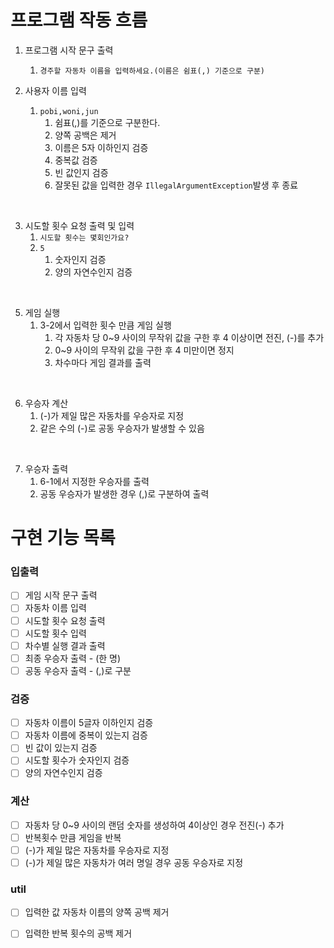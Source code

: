 # 프로그램 작동 흐름

1. 프로그램 시작 문구 출력
    1. ```경주할 자동차 이름을 입력하세요.(이름은 쉼표(,) 기준으로 구분) ```



2. 사용자 이름 입력
   1. ```pobi,woni,jun```
      1) 쉼표(,)를 기준으로 구분한다.
      2) 양쪽 공백은 제거
      2) 이름은 5자 이하인지 검증
      3) 중복값 검증
      4) 빈 값인지 검증
      3) 잘못된 값을 입력한 경우 `IllegalArgumentException`발생 후 종료
      
<br>

3. 시도할 횟수 요청 출력 및 입력
   1. ```시도할 횟수는 몇회인가요?```
   2. ```5```
      1. 숫자인지 검증
      2. 양의 자연수인지 검증

<br>

5. 게임 실행
   1. 3-2에서 입력한 횟수 만큼 게임 실행
      1. 각 자동차 당 0~9 사이의 무작위 값을 구한 후 4 이상이면 전진, (-)를 추가
      2. 0~9 사이의 무작위 값을 구한 후 4 미만이면 정지
      3. 차수마다 게임 결과를 출력

<br>

6. 우승자 계산 
   1. (-)가 제일 많은 자동차를 우승자로 지정
   2. 같은 수의 (-)로 공동 우승자가 발생할 수 있음

<br>

7. 우승자 출력
   1. 6-1에서 지정한 우승자를 출력
   2. 공동 우승자가 발생한 경우 (,)로 구분하여 출력 


# 구현 기능 목록

### 입출력

- [ ] 게임 시작 문구 출력
- [ ] 자동차 이름 입력
- [ ] 시도할 횟수 요청 출력
- [ ] 시도할 횟수 입력
- [ ] 차수별 실행 결과 출력
- [ ] 최종 우승자 출력 - (한 명)
- [ ] 공동 우승자 출력 - (,)로 구분

### 검증
- [ ] 자동차 이름이 5글자 이하인지 검증
- [ ] 자동차 이름에 중복이 있는지 검증
- [ ] 빈 값이 있는지 검증
- [ ] 시도할 횟수가 숫자인지 검증
- [ ] 양의 자연수인지 검증

### 계산
- [ ] 자동차 당 0~9 사이의 랜덤 숫자를 생성하여 4이상인 경우 전진(-) 추가
- [ ] 반복횟수 만큼 게임을 반복
- [ ] (-)가 제일 많은 자동차를 우승자로 지정
- [ ] (-)가 제일 많은 자동차가 여러 명일 경우 공동 우승자로 지정

### util
- [ ] 입력한 값 자동차 이름의 양쪽 공백 제거
- [ ] 입력한 반복 횟수의 공백 제거
   